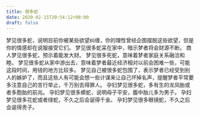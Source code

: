 ```yaml
---
title: 很多蛇
date: 2020-02-15T20:54:12+08:00
draft: false
---
```


梦见很多蛇，说明目前你被某些欲望纠缠，你的理性曾经企图摆脱这些欲望，但是你的情感却在说服接受它们。
梦见很多蛇呆在家中，暗示梦者将会财源不断。
商人梦见很多蛇，预示着能发大财。
梦见很多死蛇，意味着梦者家庭关系融洽和睦。
梦见很多蛇从家中游出去，意味着梦者最近经济相对以前会困难一些，可能这段时间，用钱的地方比较多。
梦见自己被很多蛇包围了，表示梦者已经受到别人的嫉妒了，而且这些人有可能会想一些计谋来让自己坏掉名声，提醒梦者平常要多注意自己的言行举止，千万别去得罪人。
孕妇梦见很多蛇，多有生的龙凤胎或者多胞胎的前兆。
孕妇梦见很多蟒蛇，说明母子平安，腹中胎儿多为男子。
孕妇梦见很多花蛇或者绿蛇，不久之后会诞得千金。
孕妇梦见很多眼镜蛇，不久之后会诞得贵子。
